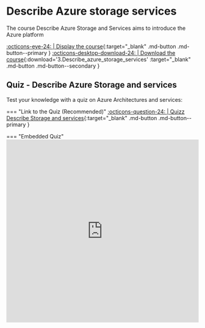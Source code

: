 # Describe Azure storage services

The course Describe Azure Storage and Services aims to introduce the Azure platform

[:octicons-eye-24: | Display the course](../../../assets/files/Describe_Azure_storage_services.pdf){:target="_blank" .md-button .md-button--primary } [:octicons-desktop-download-24: | Download the course](../../../assets/files/Describe_Azure_storage_services.pdf){:download='3.Describe_azure_storage_services' :target="_blank" .md-button .md-button--secondary }

## Quiz - Describe Azure Storage and services

Test your knowledge with a quiz on Azure Architectures and services:

=== "Link to the Quiz (Recommended)"
    [:octicons-question-24: | Quizz Describe Storage and services](https://forms.office.com/Pages/ResponsePage.aspx?id=DMCNU7rZFEirI1hLiiuqx9tk-8Z7mwJNqhI-Fs2tZlZUMVE1MUROSVBVWk8wWVRPOTI1M0hOM09OOC4u){:target="_blank" .md-button .md-button--primary }

=== "Embedded Quiz"
    <iframe width="640px" height="480px" src="https://forms.office.com/Pages/ResponsePage.aspx?id=DMCNU7rZFEirI1hLiiuqx9tk-8Z7mwJNqhI-Fs2tZlZUMVE1MUROSVBVWk8wWVRPOTI1M0hOM09OOC4u&embed=true" frameborder="0" marginwidth="0" marginheight="0" style="border: none; max-width:100%; max-height:100vh" allowfullscreen webkitallowfullscreen mozallowfullscreen msallowfullscreen> </iframe>